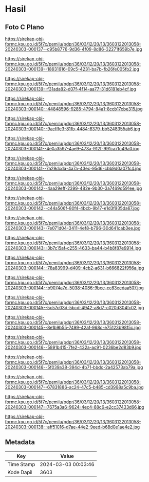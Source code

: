 # Hasil

## Foto C Plano

https://sirekap-obj-formc.kpu.go.id/5f7c/pemilu/pdpr/36/03/12/20/13/3603122013058-20240303-000137--c95b8776-9d36-4f09-8d86-32271f659b7e.jpg

https://sirekap-obj-formc.kpu.go.id/5f7c/pemilu/pdpr/36/03/12/20/13/3603122013058-20240303-000139--18931616-09c5-4231-ba7b-fb26fe005fb2.jpg

https://sirekap-obj-formc.kpu.go.id/5f7c/pemilu/pdpr/36/03/12/20/13/3603122013058-20240303-000139--f31ada82-d07f-4f14-aa77-31d6181eb4cf.jpg

https://sirekap-obj-formc.kpu.go.id/5f7c/pemilu/pdpr/36/03/12/20/13/3603122013058-20240303-000140--44848596-9285-4794-84a1-8ccb17cbe315.jpg

https://sirekap-obj-formc.kpu.go.id/5f7c/pemilu/pdpr/36/03/12/20/13/3603122013058-20240303-000140--9acfffe3-81fb-4484-8379-bb5248355ab6.jpg

https://sirekap-obj-formc.kpu.go.id/5f7c/pemilu/pdpr/36/03/12/20/13/3603122013058-20240303-000141--4e0a3597-4ae9-473a-912f-991ca7fc49a0.jpg

https://sirekap-obj-formc.kpu.go.id/5f7c/pemilu/pdpr/36/03/12/20/13/3603122013058-20240303-000141--7a29dcda-4a7a-43ec-95d6-cbb9d0a07fc4.jpg

https://sirekap-obj-formc.kpu.go.id/5f7c/pemilu/pdpr/36/03/12/20/13/3603122013058-20240303-000142--4aa29eff-2399-482e-9b30-3a7469d591ee.jpg

https://sirekap-obj-formc.kpu.go.id/5f7c/pemilu/pdpr/36/03/12/20/13/3603122013058-20240303-000142--c44a506f-80f4-4bcb-9b17-e1d3f935da67.jpg

https://sirekap-obj-formc.kpu.go.id/5f7c/pemilu/pdpr/36/03/12/20/13/3603122013058-20240303-000143--7e071d04-3411-4ef8-b796-30d641cab3ee.jpg

https://sirekap-obj-formc.kpu.go.id/5f7c/pemilu/pdpr/36/03/12/20/13/3603122013058-20240303-000143--3b7c15af-c255-4633-ba44-b4b8f87e9914.jpg

https://sirekap-obj-formc.kpu.go.id/5f7c/pemilu/pdpr/36/03/12/20/13/3603122013058-20240303-000144--78a83999-d409-4cb2-a631-b666822f956a.jpg

https://sirekap-obj-formc.kpu.go.id/5f7c/pemilu/pdpr/36/03/12/20/13/3603122013058-20240303-000144--b9074a7d-5038-4086-9bce-cc83ecdaa507.jpg

https://sirekap-obj-formc.kpu.go.id/5f7c/pemilu/pdpr/36/03/12/20/13/3603122013058-20240303-000145--5c57c03d-5bcd-4942-a8d7-c020d304fc02.jpg

https://sirekap-obj-formc.kpu.go.id/5f7c/pemilu/pdpr/36/03/12/20/13/3603122013058-20240303-000145--8e1b9b55-7499-42af-968c-e75123b98f5c.jpg

https://sirekap-obj-formc.kpu.go.id/5f7c/pemilu/pdpr/36/03/12/20/13/3603122013058-20240303-000146--5891b415-7fe2-432a-ac91-0236be2d83b9.jpg

https://sirekap-obj-formc.kpu.go.id/5f7c/pemilu/pdpr/36/03/12/20/13/3603122013058-20240303-000146--5f039a38-394d-4b71-bbdc-2a42573ab79a.jpg

https://sirekap-obj-formc.kpu.go.id/5f7c/pemilu/pdpr/36/03/12/20/13/3603122013058-20240303-000147--67831886-ac24-47c5-b485-cd3968a5c9ba.jpg

https://sirekap-obj-formc.kpu.go.id/5f7c/pemilu/pdpr/36/03/12/20/13/3603122013058-20240303-000147--7675a3a6-9624-4ec4-88c6-e2cc37433d66.jpg

https://sirekap-obj-formc.kpu.go.id/5f7c/pemilu/pdpr/36/03/12/20/13/3603122013058-20240303-000138--aff51016-d7ae-44e2-9eed-b68d0e1ae4e2.jpg


## Metadata

| Key        | Value               |
| ---------- | ------------------- |
| Time Stamp | 2024-03-03 00:03:46 |
| Kode Dapil | 3603                |



